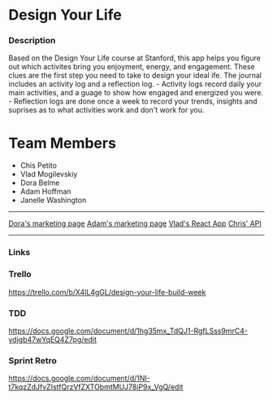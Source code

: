# Design Your Life

### Description

Based on the Design Your Life course at Stanford, this app helps you figure out which activites bring you enjoyment, energy, and engagement. These clues are the first step you need to take to design your ideal ife. The journal includes an activity log and a reflection log.
    - Activity logs record daily your main activities, and a guage to show how engaged and energized you were. 
    - Reflection logs are done once a week to record your trends, insights and suprises as to what activities work and don't work for you. 

# Team Members

- Chis Petito
- Vlad Mogilevskiy
- Dora Belme
- Adam Hoffman
- Janelle Washington

---------------------------------

[Dora's marketing page](https://designyourlifejournal.netlify.com/)
[Adam's marketing page](https://frosty-wozniak-874abb.netlify.com/)
[Vlad's React App](https://designyourlife.netlify.com/)
[Chris' API](https://dyl-backend.herokuapp.com/)

---------------------------------

### Links

### Trello
https://trello.com/b/X4lL4gGL/design-your-life-build-week

### TDD
https://docs.google.com/document/d/1hg35mx_TdQJ1-RgfLSss9mrC4-ydjgb47wYqEQ4Z7pg/edit

### Sprint Retro
https://docs.google.com/document/d/1NI-t7kqzZdJfvZIstfQrzVfZXTObmtMUJ78iP9x_VgQ/edit

